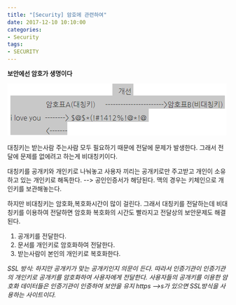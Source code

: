 ```yaml
---
title: "[Security] 암호에 관련하여"
date: 2017-12-10 10:10:00
categories:
- Security
tags:
- SECURITY
---
```

**보안에선 암호가 생명이다**

![PASSWORD](image/2017-12-10/openKey.png)

대칭키는 받는사람 주는사람 모두 필요하기 때문에 전달에 문제가 발생한다. 그래서 전달에 문제를 없에려고 하는게 비대칭키이다.

대칭키를 공개키와 개인키로 나눠놓고 사용자 끼리는 공개키로만 주고받고 개인이 소유하고 있는 개인키로 해독한다. --> 공인인증서가 해당된다.  맥의 경우는 키체인으로 개인키를 보관해놓는다.

하지만 비대칭키는 암호화,복호화시간이 많이 걸린다. 그래서 대칭키를 전달하는데 비대칭키를 이용하여 전달하면 암호화 복호화의 시간도 빨라지고 전달상의 보안문제도 해결된다.

1. 공개키를 전달한다.
2. 문서를 개인키로 암호화하여 전달한다.
3. 받는사람이 본인의 개인키로 복호화한다.

*SSL 방식: 하지만 공개키가 맞는 공개키인지 의문이 든다. 따라서 인증기관이 인증기관의 개인키로 공개키를 암호화하여 사용자에게 전달한다. 사용자들의 공개키를 이용한 암호화 데이터들은 인증기관이 인증하여 보안을 유지 https  -->s가 있으면 SSL방식을 사용하는 사이트이다.*
